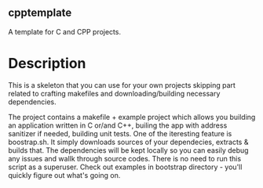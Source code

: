 ## cpptemplate
A template for C and CPP projects.

# Description

This is a skeleton that you can use for your own projects skipping part related to crafting makefiles and downloading/building necessary dependencies.

The project contains a makefile + example project which allows you building an application written in C or/and C++, builing the app with address sanitizer if needed, building unit tests.
One of the iteresting feature is boostrap.sh. It simply downloads sources of your dependecies, extracts & builds that. The dependencies will be kept locally so you can easily debug any issues and wallk through source codes. There is no need to run this script as a superuser.
Check out examples in bootstrap directory - you'll quickly figure out what's going on.

